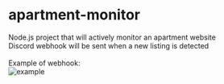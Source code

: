 # apartment-monitor
Node.js project that will actively monitor an apartment website\
Discord webhook will be sent when a new listing is detected\
\
Example of webhook:\
![example](https://image.prntscr.com/image/9fyeemUQTyWQUN4ZV2u-HQ.png)
